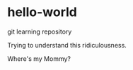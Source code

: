 # hello-world
git learning repository

Trying to understand this ridiculousness.

Where's my Mommy?

